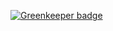 

[![Greenkeeper badge](https://badges.greenkeeper.io/125m125/splconfigurator.svg)](https://greenkeeper.io/)